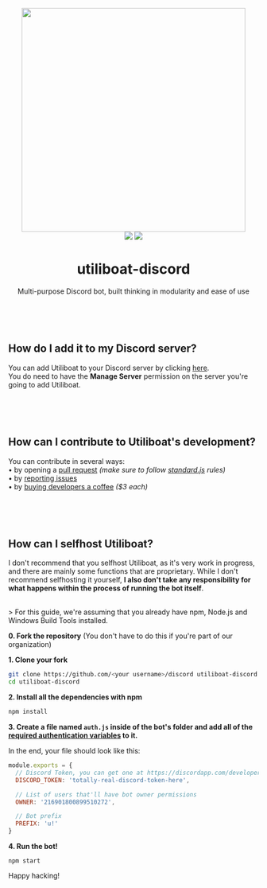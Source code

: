 <p align="center">
  <img src="https://img.c2g.space/f/rQYBJSlN.png" height="450">
  <br>
  <a href="https://github.com/utiliboat/discord/blob/master/LICENSE"><img src="https://img.shields.io/github/license/utiliboat/discord.svg"></a>
  <a href="https://david-dm.org/utiliboat/discord"><img src="https://img.shields.io/david/utiliboat/discord.svg"></a>
</p>
<h1 align="center">utiliboat-discord</h1>
<p align="center">Multi-purpose Discord bot, built thinking in modularity and ease of use</p>
<br><br><br>
<h2>How do I add it to my Discord server?</h1>
<p>You can add Utiliboat to your Discord server by clicking <a href="https://discordapp.com/oauth2/authorize?client_id=490952235027529739&scope=bot&permissions=2145908991">here</a>.<br>
You do need to have the <b>Manage Server</b> permission on the server you're going to add Utiliboat.</p>
<br><br><br>
<h2>How can I contribute to Utiliboat's development?</h1>
<p>You can contribute in several ways:<br>
• by opening a <a href="https://github.com/utiliboat/discord/pulls">pull request</a> <i>(make sure to follow <a href="">standard.js</a> rules)</i><br>
• by <a href="https://github.com/utiliboat/discord/issues">reporting issues</a><br>
• by <a href="https://ko-fi.com/pillgp">buying developers a coffee</a> <i>($3 each)</i></p>
<br><br><br>
<h2>How can I selfhost Utiliboat?</h1>
<p>I don't recommend that you selfhost Utiliboat, as it's very work in progress, and there are mainly some functions that are proprietary. 
While I don't recommend selfhosting it yourself, <b>I also don't take any responsibility for what happens within the process of running the bot itself</b>.</p>
<br>
> For this guide, we're assuming that you already have npm, Node.js and Windows Build Tools installed.

**0. Fork the repository** (You don't have to do this if you're part of our organization)


**1. Clone your fork**
```bash
git clone https://github.com/<your username>/discord utiliboat-discord
cd utiliboat-discord
```

**2. Install all the dependencies with npm**
```bash
npm install
```

**3. Create a file named `auth.js` inside of the bot's folder and add all of the [required authentication variables](https://github.com/utiliboat/discord/blob/master/auth.js.example) to it.**

In the end, your file should look like this:
```js
module.exports = {
  // Discord Token, you can get one at https://discordapp.com/developers/applications/
  DISCORD_TOKEN: 'totally-real-discord-token-here',

  // List of users that'll have bot owner permissions
  OWNER: '216901800899510272',

  // Bot prefix
  PREFIX: 'u!'
}
```

**4. Run the bot!**
```
npm start
```

Happy hacking!
